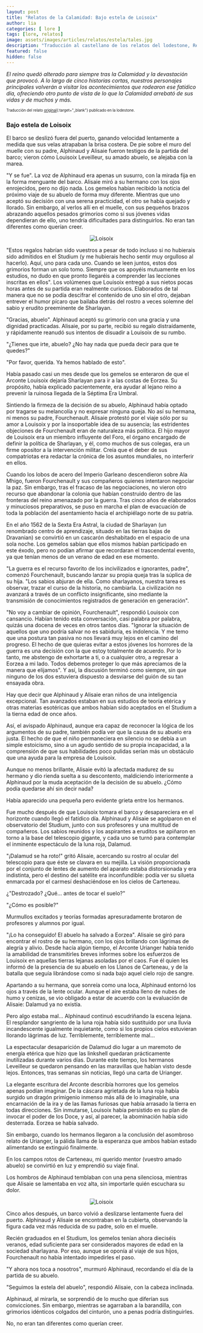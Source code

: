 ```yaml
---
layout: post
title: "Relatos de la Calamidad: Bajo estela de Loisoix"
author: lia
categories: [ lore ]
tags: [lore, relatos]
image: assets/images/articles/relatos/estela/tales.jpg
description: "Traducción al castellano de los relatos del lodestone, Relatos de la Calamidad: La estela de Loisoix"
featured: false
hidden: false
---
```


*El reino quedó alterado para siempre tras la Calamidad y la devastación que provocó. A lo largo de cinco historias cortas, nuestros personajes principales volverán a visitar los acontecimientos que rodearon ese fatídico día, ofreciendo otro punto de vista de lo que la Calamidad arrebató de sus vidas y de muchos y más.*

<sub><sup>Traducción del relato [original](https://www.finalfantasyxiv.com/anniversary/na/detail/memoir_5.html?rgn=na&lng=en){:target="_blank"} publicado en la lodestone.</sup></sub>

### Bajo estela de Loisoix

El barco se deslizó fuera del puerto, ganando velocidad lentamente a medida que sus velas atrapaban la brisa costera. De pie sobre el muro del muelle con su padre, Alphinaud y Alisaie fueron testigos de la partida del barco; vieron cómo Louisoix Leveilleur, su amado abuelo, se alejaba con la marea.

"Y se fue". La voz de Alphinaud era apenas un susurro, con la mirada fija en la forma menguante del barco. Alisaie miró a su hermano con los ojos enrojecidos, pero no dijo nada.
Los gemelos habían recibido la noticia del próximo viaje de su abuelo de forma muy diferente. Mientras que uno aceptó su decisión con una serena practicidad, el otro se había quejado y llorado. Sin embargo, al verlos allí en el muelle, con sus pequeños brazos abrazando aquellos pesados grimorios como si sus jóvenes vidas dependieran de ello, uno tendría dificultades para distinguirlos.
No eran tan diferentes como querían creer.

<p align="center"><img src="{{ site.baseurl }}/assets/images/articles/relatos/estela/5_ss_1.jpg" alt="Loisoix"/></p>

"Estos regalos habrían sido vuestros a pesar de todo incluso si no hubierais sido admitidos en el Studium (y me hubierais hecho sentir muy orgulloso al hacerlo). Aquí, uno para cada uno. Cuando se leen juntos, estos dos grimorios forman un solo tomo. Siempre que os apoyéis mutuamente en los estudios, no dudo en que pronto llegaréis a comprender las lecciones inscritas en ellos". Los volúmenes que Louisoix entregó a sus nietos pocas horas antes de su partida eran realmente curiosos. Elaborados de tal manera que no se podía descifrar el contenido de uno sin el otro, dejaban entrever el humor pícaro que bailaba detrás del rostro a veces solemne del sabio y erudito preeminente de Sharlayan.

"Gracias, abuelo". Alphinaud aceptó su grimorio con una gracia y una dignidad practicadas. Alisaie, por su parte, recibió su regalo distraídamente, y rápidamente reanudó sus intentos de disuadir a Louisoix de su rumbo.

"¿Tienes que irte, abuelo? ¿No hay nada que pueda decir para que te quedes?"

"Por favor, querida. Ya hemos hablado de esto".

Había pasado casi un mes desde que los gemelos se enteraron de que el Arconte Louisoix dejaría Sharlayan para ir a las costas de Eorzea. Su propósito, había explicado pacientemente, era ayudar al lejano reino a prevenir la ruinosa llegada de la Séptima Era Umbral.

Sintiendo la firmeza de la decisión de su abuelo, Alphinaud había optado por tragarse su melancolía y no expresar ninguna queja. No así su hermana, ni menos su padre, Fourchenault. Alisaie protestó por el viaje sólo por su amor a Louisoix y por la insoportable idea de su ausencia; las estridentes objeciones de Fourchenault eran de naturaleza más política. El hijo mayor de Louisoix era un miembro influyente del Foro, el órgano encargado de definir la política de Sharlayan, y él, como muchos de sus colegas, era un firme opositor a la intervención militar. Creía que el deber de sus compatriotas era redactar la crónica de los asuntos mundiales, no interferir en ellos.

Cuando los lobos de acero del Imperio Garleano descendieron sobre Ala Mhigo, fueron Fourchenault y sus compañeros quienes intentaron negociar la paz. Sin embargo, tras el fracaso de las negociaciones, no vieron otro recurso que abandonar la colonia que habían construido dentro de las fronteras del reino amenazado por la guerra. Tras cinco años de elaborados y minuciosos preparativos, se puso en marcha el plan de evacuación de toda la población del asentamiento hacia el archipiélago norte de su patria.

En el año 1562 de la Sexta Era Astral, la ciudad de Sharlayan (un renombrado centro de aprendizaje, situado en las tierras bajas de Dravanian) se convirtió en un cascarón deshabitado en el espacio de una sola noche. Los gemelos sabían que ellos mismos habían participado en este éxodo, pero no podían afirmar que recordaran el trascendental evento, ya que tenían menos de un verano de edad en ese momento.

"La guerra es el recurso favorito de los incivilizados e ignorantes, padre", comenzó Fourchenault, buscando lanzar su propia queja tras la súplica de su hija. "Los sabios abjuran de ella. Como sharlayanos, nuestra tarea es observar, trazar el curso de la historia, no cambiarla. La civilización no avanzará a través de un conflicto insignificante, sino mediante la transmisión de conocimientos registrados de generación en generación".

"No voy a cambiar de opinión, Fourchenault", respondió Louisoix con cansancio. Habían tenido esta conversación, casi palabra por palabra, quizás una docena de veces en otros tantos días. "Ignorar la situación de aquellos que uno podría salvar no es sabiduría, es indolencia. Y me temo que una postura tan pasiva no nos llevará muy lejos en el camino del progreso. El hecho de que quieras evitar a estos jóvenes los horrores de la guerra es una decisión con la que estoy totalmente de acuerdo. Por lo tanto, me abstengo de exhortarte a ti, o a cualquier otro, a regresar a Eorzea a mi lado. Todos debemos proteger lo que más apreciamos de la manera que elijamos". Y así, la discusión terminó como siempre, sin que ninguno de los dos estuviera dispuesto a desviarse del guión de su tan ensayada obra.

Hay que decir que Alphinaud y Alisaie eran niños de una inteligencia excepcional. Tan avanzados estaban en sus estudios de teoría etérica y otras materias esotéricas que ambos habían sido aceptados en el Studium a la tierna edad de once años.

Así, el avispado Alphinaud, aunque era capaz de reconocer la lógica de los argumentos de su padre, también podía ver que la causa de su abuelo era justa. El hecho de que el niño permaneciera en silencio no se debía a un simple estoicismo, sino a un agudo sentido de su propia incapacidad, a la comprensión de que sus habilidades poco pulidas serían más un obstáculo que una ayuda para la empresa de Louisoix.

Aunque no menos brillante, Alisaie evitó la afectada madurez de su hermano y dio rienda suelta a su descontento, maldiciendo interiormente a Alphinaud por la muda aceptación de la decisión de su abuelo. ¿Cómo podía quedarse ahí sin decir nada?

Había aparecido una pequeña pero evidente grieta entre los hermanos.

Fue mucho después de que Louisoix tomara el barco y desapareciera en el horizonte cuando llegó el fatídico día. Alphinaud y Alisaie se agolparon en el observatorio del Studium, junto con sus profesores y una multitud de compañeros. Los sabios reunidos y los aspirantes a eruditos se apiñaron en torno a la base del telescopio gigante, y cada uno se turnó para contemplar el inminente espectáculo de la luna roja, Dalamud.

"¡Dalamud se ha roto!" gritó Alisaie, acercando su rostro al ocular del telescopio para que éste se clavara en su mejilla. La visión proporcionada por el conjunto de lentes de aumento del aparato estaba distorsionada y era indistinta, pero el destino del satélite era inconfundible: podía ver su silueta enmarcada por el carmesí deshaciéndose en los cielos de Carteneau.

¿"Destrozado? ¿Qué... antes de tocar el suelo?"

"¿Cómo es posible?"

Murmullos excitados y teorías formadas apresuradamente brotaron de profesores y alumnos por igual.

"¡Lo ha conseguido! El abuelo ha salvado a Eorzea". Alisaie se giró para encontrar el rostro de su hermano, con los ojos brillando con lágrimas de alegría y alivio. Desde hacía algún tiempo, el Arconte Urianger había tenido la amabilidad de transmitirles breves informes sobre los esfuerzos de Louisoix en aquellas tierras lejanas asoladas por el caos. Fue él quien les informó de la presencia de su abuelo en los Llanos de Carteneau, y de la batalla que seguía librándose como si nada bajo aquel cielo rojo de sangre.

Apartando a su hermana, que sonreía como una loca, Alphinaud entornó los ojos a través de la lente ocular. Aunque el aire estaba lleno de nubes de humo y cenizas, se vio obligado a estar de acuerdo con la evaluación de Alisaie: Dalamud ya no existía.

Pero algo estaba mal... Alphinaud continuó escudriñando la escena lejana. El resplandor sangriento de la luna roja había sido sustituido por una lluvia incandescente igualmente inquietante, como si los propios cielos estuvieran llorando lágrimas de luz. Terriblemente, terriblemente mal...


La espectacular desaparición de Dalamud dio lugar a un maremoto de energía etérica que hizo que las linkshell quedaran prácticamente inutilizadas durante varios días. Durante este tiempo, los hermanos Leveilleur se quedaron pensando en las maravillas que habían visto desde lejos. Entonces, tras semanas sin noticias, llegó una carta de Urianger.

La elegante escritura del Arconte describía horrores que los gemelos apenas podían imaginar. De la cáscara agrietada de la luna roja había surgido un dragón primigenio inmenso más allá de lo imaginable, una encarnación de la ira y de las llamas furiosas que había arrasado la tierra en todas direcciones. Sin inmutarse, Louisoix había persistido en su plan de invocar el poder de los Doce, y así, al parecer, la abominación había sido desterrada. Eorzea se había salvado.

Sin embargo, cuando los hermanos llegaron a la conclusión del asombroso relato de Urianger, la pálida llama de la esperanza que ambos habían estado alimentando se extinguió finalmente.

En los campos rotos de Carteneau, mi querido mentor (vuestro amado abuelo) se convirtió en luz y emprendió su viaje final.

Los hombros de Alphinaud temblaban con una pena silenciosa, mientras que Alisaie se lamentaba en voz alta, sin importarle quién escuchara su dolor.

<p align="center"><img src="{{ site.baseurl }}/assets/images/articles/relatos/estela/5_ss_2.jpg" alt="Loisoix"/></p>

Cinco años después, un barco volvió a deslizarse lentamente fuera del puerto. Alphinaud y Alisaie se encontraban en la cubierta, observando la figura cada vez más reducida de su padre, solo en el muelle.

Recién graduados en el Studium, los gemelos tenían ahora dieciséis veranos, edad suficiente para ser considerados mayores de edad en la sociedad sharlayana. Por eso, aunque se oponía al viaje de sus hijos, Fourchenault no había intentado impedirles el paso.

"Y ahora nos toca a nosotros", murmuró Alphinaud, recordando el día de la partida de su abuelo.

"Seguimos la estela del abuelo", respondió Alisaie, con la cabeza inclinada.

Alphinaud, al mirarla, se sorprendió de lo mucho que diferían sus convicciones. Sin embargo, mientras se agarraban a la barandilla, con grimorios idénticos colgados del cinturón, uno a penas podría distinguirles.

No, no eran tan diferentes como querían creer.


